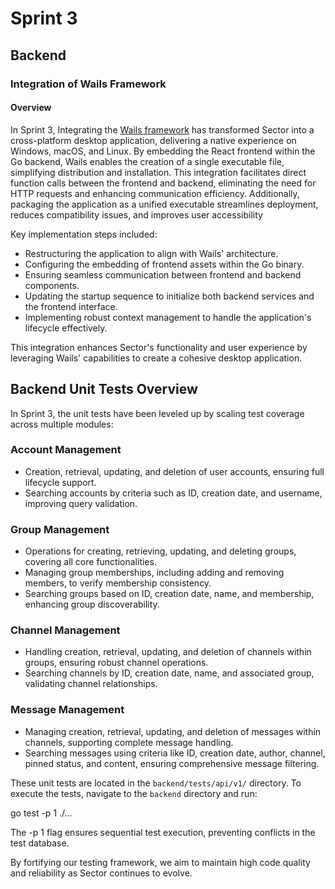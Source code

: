 # Sprint 3

## Backend

### Integration of Wails Framework

#### Overview
In Sprint 3, Integrating the [Wails framework](https://github.com/wailsapp/wails) has transformed Sector into a cross-platform desktop application, delivering a native experience on Windows, macOS, and Linux. By embedding the React frontend within the Go backend, Wails enables the creation of a single executable file, simplifying distribution and installation. This integration facilitates direct function calls between the frontend and backend, eliminating the need for HTTP requests and enhancing communication efficiency. Additionally, packaging the application as a unified executable streamlines deployment, reduces compatibility issues, and improves user accessibility

Key implementation steps included:

- Restructuring the application to align with Wails' architecture.
- Configuring the embedding of frontend assets within the Go binary.
- Ensuring seamless communication between frontend and backend components.
- Updating the startup sequence to initialize both backend services and the frontend interface.
- Implementing robust context management to handle the application's lifecycle effectively.

This integration enhances Sector's functionality and user experience by leveraging Wails' capabilities to create a cohesive desktop application.

## Backend Unit Tests Overview

In Sprint 3, the unit tests have been leveled up by scaling test coverage across multiple modules:

### Account Management

- Creation, retrieval, updating, and deletion of user accounts, ensuring full lifecycle support.
- Searching accounts by criteria such as ID, creation date, and username, improving query validation.

### Group Management

- Operations for creating, retrieving, updating, and deleting groups, covering all core functionalities.
- Managing group memberships, including adding and removing members, to verify membership consistency.
- Searching groups based on ID, creation date, name, and membership, enhancing group discoverability.

### Channel Management

- Handling creation, retrieval, updating, and deletion of channels within groups, ensuring robust channel operations.
- Searching channels by ID, creation date, name, and associated group, validating channel relationships.

### Message Management

- Managing creation, retrieval, updating, and deletion of messages within channels, supporting complete message handling.
- Searching messages using criteria like ID, creation date, author, channel, pinned status, and content, ensuring comprehensive message filtering.

These unit tests are located in the `backend/tests/api/v1/` directory. To execute the tests, navigate to the `backend` directory and run:


go test -p 1 ./...

The -p 1 flag ensures sequential test execution, preventing conflicts in the test database.

By fortifying our testing framework, we aim to maintain high code quality and reliability as Sector continues to evolve.
